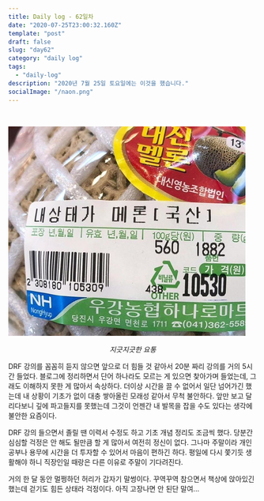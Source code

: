 ```yaml
---
title: Daily log - 62일차
date: "2020-07-25T23:00:32.160Z"
template: "post"
draft: false
slug: "day62"
category: "daily log"
tags:
  - "daily-log"
description: "2020년 7월 25일 토요일에는 이것을 했습니다."
socialImage: "/naon.png"
---
```


<br>

![day62](/media/200725-day62.JPG)
*<center>지긋지긋한 요통</center>*

DRF 강의를 꼼꼼히 듣지 않으면 앞으로 더 힘들 것 같아서 20분 짜리 강의를 거의 5시간 들었다. 블로그에 정리하면서 단어 하나라도 모르는 게 있으면 찾아가며 들었는데, 그래도 이해하지 못한 게 많아서 속상하다. 더이상 시간을 끌 수 없어서 일단 넘어가긴 했는데 내 상황이 기초가 없이 대충 쌓아올린 모래성 같아서 무척 불안하다. 앞만 보고 달리다보니 깊에 파고들지를 못했는데 그것이 언젠간 내 발목을 잡을 수도 있다는 생각에 불안한 요즘이다.

DRF 강의 들으면서 졸릴 땐 이력서 수정도 하고 기초 개념 정리도 조금씩 했다. 당분간 심심할 걱정은 안 해도 될만큼 할 게 많아서 여전히 정신이 없다. 그나마 주말이라 개인 공부나 용무에 시간을 더 투자할 수 있어서 마음이 편하긴 하다. 평일에 다시 쫓기듯 생활해야 하니 직장인일 때랑은 다른 이유로 주말이 기다려진다.

거의 한 달 동안 멀쩡하던 허리가 갑자기 말썽이다. 꾸역꾸역 참으면서 책상에 앉아있긴 했는데 걷기도 힘든 상태라 걱정이다. 아직 고장나면 안 된단 말여...